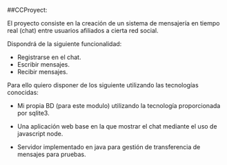 ##CCProyect:

El proyecto consiste en la creación de un sistema de mensajería en tiempo real (chat) entre usuarios afiliados a cierta red social. 

Dispondrá de la siguiente funcionalidad:

- Registrarse en el chat.
- Escribir mensajes.
- Recibir mensajes.

Para ello quiero disponer de los siguiente utilizando las tecnologías conocidas:

- Mi propia BD (para este modulo) utilizando la tecnología proporcionada por sqlite3.

- Una aplicación web base en la que mostrar el chat mediante el uso de javascript node.

- Servidor implementado en java para gestión de transferencia de mensajes para pruebas.



      

